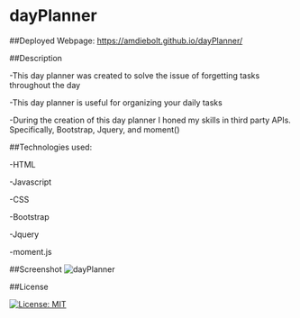 # dayPlanner

##Deployed Webpage: https://amdiebolt.github.io/dayPlanner/

##Description

-This day planner was created to solve the issue of forgetting tasks throughout the day

-This day planner is useful for organizing your daily tasks

-During the creation of this day planner I honed my skills in third party APIs. Specifically, Bootstrap, Jquery, and moment()

##Technologies used: 

-HTML

-Javascript

-CSS

-Bootstrap

-Jquery

-moment.js

##Screenshot
![dayPlanner](https://user-images.githubusercontent.com/89421292/137593511-4f84f009-f7d2-47b8-bd2b-fb6d0c3042a0.PNG)

##License

[![License: MIT](https://img.shields.io/badge/License-MIT-yellow.svg)](https://opensource.org/licenses/MIT)

